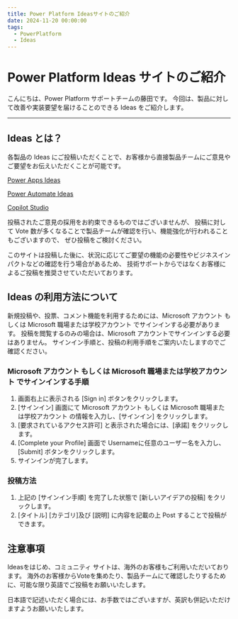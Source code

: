 ```yaml
---
title: Power Platform Ideasサイトのご紹介
date: 2024-11-20 00:00:00
tags:
  - PowerPlatform
  - Ideas
---
```


# Power Platform Ideas サイトのご紹介
<!-- ここに 導入部分 -->
こんにちは、Power Platform サポートチームの藤田です。
今回は、製品に対して改善や実装要望を届けることのできる Ideas をご紹介します。

<!-- more -->

<!-- ここに Read more 以降の文章 -->

---
## Ideas とは？

各製品の Ideas にご投稿いただくことで、お客様から直接製品チームにご意見やご要望をお伝えいただくことが可能です。

[Power Apps Ideas](https://ideas.powerapps.com/d365community/forum/f1458c72-ae29-ed11-9db2-000d3a8c451e)

[Power Automate Ideas](https://ideas.powerautomate.com/d365community/forum/086dd68e-597f-ec11-8d21-0022482e8f9f)

[Copilot Studio](https://ideas.powervirtualagents.com/d365community/forum/21a4f1f9-f7fc-ec11-82e6-000d3a8b109b)

投稿されたご意見の採用をお約束できるものではございませんが、
投稿に対して Vote 数が多くなることで製品チームが確認を行い、機能強化が行われることもございますので、
ぜひ投稿をご検討ください。

このサイトは投稿した後に、状況に応じてご要望の機能の必要性やビジネスインパクトなどの確認を行う場合があるため、
技術サポートからではなくお客様によるご投稿を推奨させていただいております。

## Ideas の利用方法について

新規投稿や、投票、コメント機能を利用するためには、Microsoft アカウント もしくは Microsoft 職場または学校アカウント でサインインする必要があります。
投稿を閲覧するのみの場合は、Microsoft アカウントでサインインする必要はありません。
サインイン手順と、投稿の利用手順をご案内いたしますのでご確認ください。

### Microsoft アカウント もしくは Microsoft 職場または学校アカウント でサインインする手順

1. 画面右上に表示される [Sign in] ボタンをクリックします。
1. [サインイン] 画面にて Microsoft アカウント もしくは Microsoft 職場または学校アカウント の情報を入力し、[サインイン] をクリックします。
1. [要求されているアクセス許可] と表示された場合には、[承諾] をクリックします。
1. [Complete your Profile] 画面で Usernameに任意のユーザー名を入力し、[Submit] ボタンをクリックします。
1. サインインが完了します。

### 投稿方法
1. 上記の [サインイン手順] を完了した状態で [新しいアイデアの投稿] をクリックします。
1. [タイトル] [カテゴリ]及び [説明] に内容を記載の上 Post することで投稿ができます。

## 注意事項

Ideasをはじめ、コミュニティ サイトは、海外のお客様もご利用いただいております。
海外のお客様からVoteを集めたり、製品チームにて確認したりするために、可能な限り英語でご投稿をお願いいたします。

日本語で記述いただく場合には、お手数ではございますが、英訳も併記いただけますようお願いいたします。